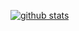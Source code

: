 [![github stats](https://github-readme-stats.vercel.app/api?username=dchicasduena)](https://github.com/dchicasduena/github-readme-stats)
